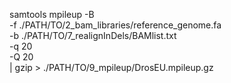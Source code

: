 





samtools mpileup -B \
-f ./PATH/TO/2_bam_libraries/reference_genome.fa  \
-b ./PATH/TO/7_realignInDels/BAMlist.txt \
-q 20 \
-Q 20 \
| gzip > ./PATH/TO/9_mpileup/DrosEU.mpileup.gz
